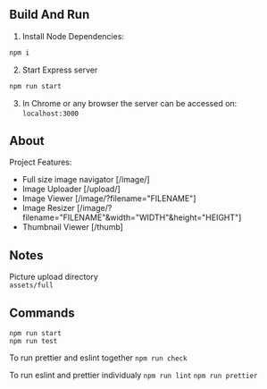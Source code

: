  ## Build And Run 

1. Install Node Dependencies:  
 ```bash
 npm i
 ```

2. Start Express server  
```bash
npm run start
```

3. In Chrome or any browser the server can be accessed on:  
`localhost:3000`

## About
Project Features:
- Full size image navigator [/image/]
- Image Uploader [/upload/]
- Image Viewer [/image/?filename="FILENAME"]
- Image Resizer [/image/?filename="FILENAME"&width="WIDTH"&height="HEIGHT"]
- Thumbnail Viewer [/thumb]

## Notes
Picture upload directory  
`assets/full`

## Commands
`npm run start`  
`npm run test`
 
To run prettier and eslint together 
`npm run check`

To run eslint and prettier individualy
`npm run lint`
`npm run prettier`




